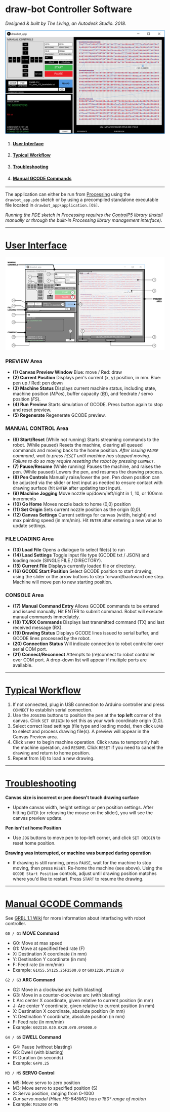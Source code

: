 # draw-bot Controller Software
_Designed & built by The Living, an Autodesk Studio. 2018._

![User Interface](DOCUMENTATION/UI_01.png)

1. #### [User Interface](#user-interface)
2. #### [Typical Workflow](#typical-workflow)
3. #### [Troubleshooting](#troubleshooting)
4. #### [Manual GCODE Commands](#manual-gcode-commands)

***
The application can either be run from [Processing](https://processing.org/download/) using the `drawbot_app.pde` sketch or by using a precompiled standalone executable file located in `drawbot_app\application.[OS]`.

_Running the PDE sketch in Processing requires the [ControlP5](http://www.sojamo.de/libraries/controlP5/) library (install manually or through the built-in Processing library management interface)._

***
# [User Interface](#user-interface)

![UI-annotated](DOCUMENTATION/UI_02.png)
  ### PREVIEW Area
- __(1) Canvas Preview Window__ Blue: move / Red: draw
- __(2) Current Position__ Displays pen's current (x, y) position, in mm. Blue: pen up / Red: pen down
- __(3) Machine Status__ Displays current machine status, including state, machine position (_MPos_), buffer capacity (_Bf_), and feedrate / servo position (_FS_).
- __(4) Run Preview__ Starts simulation of GCODE. Press button again to stop and reset preview.
- __(5) Regenerate__ Regenerate GCODE preview.

### MANUAL CONTROL Area

- __(6) Start/Reset__ (While not running) Starts streaming commands to the robot. (While paused) Resets the machine, clearing all queued commands and moving back to the home position.
_After issuing `PAUSE` command, wait to press `RESET` until machine has stopped moving. Failure to do so may require resetting the robot by pressing `CONNECT`._
- __(7) Pause/Resume__ (While running) Pauses the machine, and raises the pen. (While paused) Lowers the pen, and resumes the drawing process.
- __(8) Pen Controls__ Manually raise/lower the pen. Pen down position can be adjusted via the slider or text input as needed to ensure contact with drawing surface (hit `ENTER` after updating text input).
- __(9) Machine Jogging__ Move nozzle up/down/left/right in 1, 10, or 100mm increments
- __(10) Go Home__ Moves nozzle back to home (0,0) position
- __(11) Set Origin__ Sets current nozzle position as the origin (0,0).
- __(12) Canvas Settings__ Current settings for canvas (width, height) and max painting speed (in mm/min). Hit `ENTER` after entering a new value to update settings.

### FILE LOADING Area
- __(13) Load File__ Opens a dialogue to select file(s) to run
- __(14) Load Settings__ Toggle input file type (GCODE txt / JSON) and loading mode (SINGLE FILE / DIRECTORY).
- __(15) Current File__ Displays currently loaded file or directory.
- __(16) GCODE Start Position__ Select GCODE position to start drawing, using the slider or the arrow buttons to step forward/backward one step. Machine will move pen to new starting position.

### CONSOLE Area
- __(17) Manual Command Entry__ Allows GCODE commands to be entered and issued manually. Hit ENTER to submit command. Robot will execute manual commands immediately.
- __(18) TX/RX Commands__ Displays last transmitted command (TX) and last received message (RX).
- __(19) Drawing Status__ Displays GCODE lines issued to serial buffer, and GCODE lines processed by the robot.
- __(20) Connection Status__ Will indicate connection to robot controller over serial COM port.
- __(21) Connect/Reconnect__ Attempts to (re)connect to robot controller over COM port. A drop-down list will appear if multiple ports are available.

---
# [Typical Workflow](#typical-workflow)
1. If not connected, plug in USB connection to Arduino controller and press `CONNECT` to establish serial connection.
3. Use the `JOGGING` buttons to position the pen at the __top left__ corner of the canvas. Click `SET ORIGIN` to set this as your work coordinate origin (0,0).
4. Select correct load settings (file type and loading mode), then click `LOAD` to select and process drawing file(s). A preview will appear in the Canvas Preview area.
5. Click `START` to begin machine operation. Click `PAUSE` to temporarily halt the machine operation, and `RESUME`. Click `RESET` if you need to cancel the drawing and return to home position.
6. Repeat from (4) to load a new drawing.

---
# [Troubleshooting](#troubleshooting)
__Canvas size is incorrect or pen doesn't touch drawing surface__
- Update canvas width, height settings or pen position settings. After hitting `ENTER` (or releasing the mouse on the slider), you will see the canvas preview update.

__Pen isn't at home Position__
- Use `JOG` buttons to move pen to top-left corner, and click `SET ORIGIN` to reset home position.

__Drawing was interrupted, or machine was bumped during operation__
- If drawing is still running, press `PAUSE`, wait for the machine to stop moving, then press `RESET`. Re-home the machine (see above). Using the `GCODE Start Position` controls, adjust until drawing position matches where you'd like to restart. Press `START` to resume the drawing.
---
# [Manual GCODE Commands](#manual-gcode-commands)

See [GRBL 1.1 Wiki](https://github.com/gnea/grbl/wiki/Grbl-v1.1-Commands) for more information about interfacing with robot controller.

`G0 / G1` __MOVE Command__
- G0: Move at max speed
- G1: Move at specified feed rate (F)
- X: Destination X coordinate (in mm)
- Y: Destination Y coordinate (in mm)
- F: Feed rate (in mm/min)
- Example: `G1X55.5Y125.25F2500.0` or `G0X1220.0Y1220.0`

`G2 / G3` __ARC Command__
- G2: Move in a clockwise arc (with blasting)
- G3: Move in a counter-clockwise arc (with blasting)
- I: Arc center X coordinate, given relative to current position (in mm)
- J: Arc center Y coordinate, given relative to current position (in mm)
- X: Destination X coordinate, absolute position (in mm)
- Y: Destination Y coordinate, absolute position (in mm)
- F: Feed rate (in mm/min)
- Example: `G02I10.0J0.0X20.0Y0.0F5000.0`

`G4 / G5` __DWELL Command__
- G4: Pause (without blasting)
- G5: Dwell (with blasting)
- P: Duration (in seconds)
- Example: `G4P0.25`

`M3 / M5` __SERVO Control__
- M5: Move servo to zero position
- M3: Move servo to specified position (S)
- S: Servo position, ranging from 0-1000
- _Our servo model (Hitec HS-645MG) has a 180&deg; range of motion_
- Example: `M3S200` or `M5`
